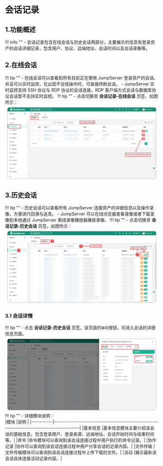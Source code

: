 # 会话记录
## 1.功能概述
!!! info "" 
    - 会话记录包含在线会话与历史会话两部分，主要展示的信息有登录资产的会话详细记录，包含用户、协议、远端地址、会话时间以及会话录像等。
## 2.在线会话
!!! tip "" 
    - 在线会话可以查看到所有目前正在使用 JumpServer 登录资产的会话。并且可以实时监控，在出现不合规操作时，可直接终断会话。
    - JumpServer 实时监控支持 SSH 协议与 RDP 协议的会话连接，RDP 客户端方式会话与数据库协议会话暂不支持实时监控。
!!! tip "" 
    - 点击切换至 **会话记录-在线会话** 页签，如图所示：
![session_record_01](../../../../img/v4_session_record_01.png)
## 3.历史会话
!!! tip "" 
    - 历史会话可以查看所有 JumpServer 连接资产的详细信息以及操作录像，方便进行回溯与追责。
    - JumpServer 可以在线浏览器查看录像或者下载录像到本地通过 JumpServer 离线录像播放器播放录像。
!!! tip "" 
    - 点击切换至 **会话记录-历史会话** 页签，如图所示：
![session_record_02](../../../../img/v4_session_record_02.png)
### 3.1 会话详情
!!! tip "" 
    - 点击 **会话记录-历史会话** 页签，该页面的``编号``按钮，可进入会话的详细信息页面。
![session_record_03](../../../../img/v4_session_record_03.png)
!!! tip "" 
    - 详细模块说明：   
|模块	    |说明                                                                                       |
|-----------|-------------------------------------------------------------------------------------------|
|基本信息    |基本信息模块主要介绍该会话的基础信息，包含登录用户、登录来源、远端地址、会话开始时间与结束时间等。|
|命令        |命令模块可以查询到该会话连接过程中用户执行的命令记录。|
|协作记录    |协作可以查询到该会话连接过程中用户分享会话的记录内容。|
|文件传输    |文件传输模块可以查询到该会话连接过程中上传下载的文件。|
|活动        |展示最新该会话具体连接活动记录内容。|